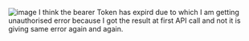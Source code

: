 ![image](https://github.com/Kanav31/9921103049/assets/90086445/d95d8c41-9f37-48b2-85f5-88cd042526f5)
I think the bearer Token has expird due to which I am getting unauthorised error because I got the result at first API call and not it is giving same error again and again.
